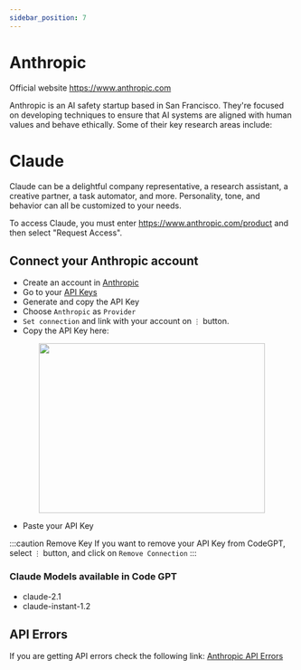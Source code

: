 ```yaml
---
sidebar_position: 7
---
```


# Anthropic
Official website https://www.anthropic.com

Anthropic is an AI safety startup based in San Francisco. They're focused on developing techniques to ensure that AI systems are aligned with human values and behave ethically.
Some of their key research areas include:

# Claude
Claude can be a delightful company representative, a research assistant, a creative partner, a task automator, and more. Personality, tone, and behavior can all be customized to your needs.

To access Claude, you must enter https://www.anthropic.com/product and then select "Request Access".

## Connect your Anthropic account
- Create an account in [Anthropic](https://console.anthropic.com/)
- Go to your [API Keys](https://app.nightfall.ai/developer-platform/api-keys)
- Generate and copy the API Key
- Choose `Anthropic` as `Provider`
- `Set connection` and link with your account on `⋮` button.
- Copy the API Key here:
  
<p align="center">
      <img width="400" height="300" src="https://github.com/davila7/code-gpt-docs/assets/37567214/d83dda72-9095-43c7-9be1-77dc29e685e3" />
</p>
 
- Paste your API Key

:::caution Remove Key
If you want to remove your API Key from CodeGPT, select `⋮` button, and click on `Remove Connection`
:::

### Claude Models available in Code GPT
- claude-2.1
- claude-instant-1.2

## API Errors
If you are getting API errors check the following link: [Anthropic API Errors](https://docs.anthropic.com/claude/reference/errors-and-rate-limits)
